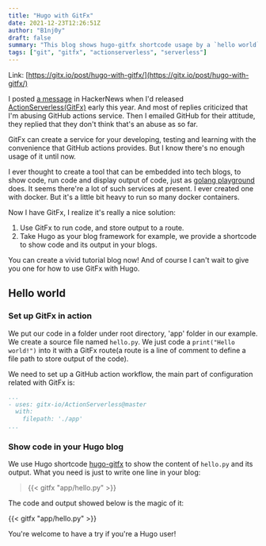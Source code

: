 ```yaml
---
title: "Hugo with GitFx"
date: 2021-12-23T12:26:51Z
author: "B1nj0y"
draft: false
summary: "This blog shows hugo-gitfx shortcode usage by a `hello world` example."
tags: ["git", "gitfx", "actionserverless", "serverless"]
---
```


Link: [https://gitx.io/post/hugo-with-gitfx/](https://gitx.io/post/hugo-with-gitfx/)

I posted [a message](https://news.ycombinator.com/item?id=26381561) in HackerNews when I'd released [ActionServerless(GitFx)](https://github.com/gitx-io/ActionServerless) early this year. And most of replies criticized that I'm abusing GitHub actions service. Then I emailed GitHub for their attitude, they replied that they don't think that's an abuse as so far.

GitFx can create a service for your developing, testing and learning with the convenience that GitHub actions provides. But I know there's no enough usage of it until now.

I ever thought to create a tool that can be embedded into tech blogs, to show code, run code and display output of code, just as [golang playground](https://go.dev/play/) does. It seems there're a lot of such services at present. I ever created one with docker. But it's a little bit heavy to run so many docker containers.

Now I have GitFx, I realize it's really a nice solution:

1. Use GitFx to run code, and store output to a route.
2. Take Hugo as your blog framework for example, we provide a shortcode to show code and its output in your blogs.

You can create a vivid tutorial blog now! And of course I can't wait to give you one for how to use GitFx with Hugo.

## Hello world

### Set up GitFx in action

We put our code in a folder under root directory, 'app' folder in our example. We create a source file named `hello.py`. We just code a `print("Hello world!")` into it with a GitFx route(a route is a line of comment to define a file path to store output of the code).

We need to set up a GitHub action workflow, the main part of configuration related with GitFx is:

```yml
...
- uses: gitx-io/ActionServerless@master
  with:
    filepath: './app'
...
```

### Show code in your Hugo blog

 We use Hugo shortcode [hugo-gitfx](https://github.com/gitx-io/hugo-gitfx) to show the content of `hello.py` and its output. What you need is just to write one line in your blog:
> \{\{< gitfx "app/hello.py" >\}\}

The code and output showed below is the magic of it:

{{< gitfx "app/hello.py" >}}

You're welcome to have a try if you're a Hugo user!
